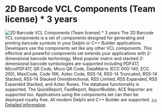 # 2D Barcode VCL Components (Team license) * 3 years
![2D Barcode VCL Components (Team license) * 3 years](https://mycommerce.akamaized.net/api/pimages/P301014788/BIG/301014788.PNG)
The 2D Barcode VCL components is a set of components designed for generating and printing barcode symbols in your Delphi or C++ Builder applications. Developers use the components set like any other VCL components. This effective and powerful components set extends your applications with 2-dimensional barcode technology.
Most popular matrix and stacked 2-dimensional barcode symbologies are supported including PDF417, MicroPDF417, QR Code, Micro QR Code, DataMatrix (ECC 000-140, ECC 200), MaxiCode, Code 16K, Aztec Code, RSS-14, RSS-14 Truncated, RSS-14 Stacked, RSS-14 Stacked Omnidirectional, RSS Limited, RSS Expanded, RSS Expanded Stacked, and Aztec Runes.
The database functionality is supported. The QuickReport, FastReport, ReportBuilder, ACE Reporter are supported too. Applications using the components set can then be deployed royalty free.
All modern Delphi and C++ Builder are supported.
[>> Detailed information](https://secure.shareit.com/shareit/product.html?productid=301014788&affiliateid=200057808)